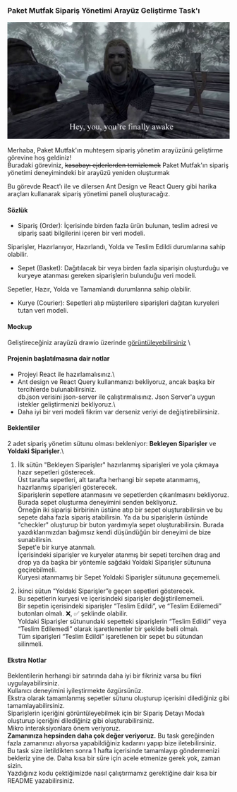 ### Paket Mutfak Sipariş Yönetimi Arayüz Geliştirme Task'ı
![You're finally awake](yourefinallyawake.png)

Merhaba, Paket Mutfak'ın muhteşem sipariş yönetim arayüzünü geliştirme görevine hoş geldiniz! \
Buradaki göreviniz, ~~kasabayı ejderlerden temizlemek~~ Paket Mutfak'ın sipariş yönetimi deneyimindeki bir arayüzü yeniden oluşturmak
 
 Bu görevde React'ı ile ve dilersen Ant Design ve React Query gibi harika araçları kullanarak sipariş yönetimi paneli oluşturacağız.

#### Sözlük

- Sipariş (Order): İçerisinde birden fazla ürün bulunan, teslim adresi ve sipariş saati bilgilerini içeren bir veri modeli.

Siparişler, Hazırlanıyor, Hazırlandı, Yolda ve Teslim Edildi durumlarına sahip olabilir.
- Sepet (Basket): Dağıtılacak bir veya birden fazla siparişin oluşturduğu ve kuryeye atanması gereken siparişlerin bulunduğu veri modeli.

Sepetler, Hazır, Yolda ve Tamamlandı durumlarına sahip olabilir.

- Kurye (Courier): Sepetleri alıp müşterilere siparişleri dağıtan kuryeleri tutan veri modeli.

#### Mockup 

Geliştireceğiniz arayüzü drawio üzerinde [görüntüleyebilirsiniz](https://viewer.diagrams.net/?tags=%7B%7D&highlight=0000ff&edit=_blank&layers=1&nav=1&title=ui-drawio.xml#R7Z1td6I4FMc%2FjWdftYcAgr60jztnO7ud2j073Td7KERlisZBnOp8%2BiUKKiSxiTxd2rEv1ICIvxtu7s39k3aMy%2BnqNnTmk8%2FEw0FH17xVx7jq6Dqyeyh%2Boi3rbYuF7G3DOPS9ZKd9w9D%2FiZNGLWld%2Bh5eZHaMCAkif55tdMlsht0o0%2BaEIXnN7jYiQfZb584YMw1D1wnY1n98L5psW3u6vW%2F%2FHfvjSfrNyOpvt0yddOfklywmjkdeD5qM645xGRISbV9NV5c4oPBSLtvP3Qi27k4sxLNI5gM%2Fv98O7qe%2B%2F%2F3my3%2F3g%2BHDYPVldaZvj%2FLDCZbJD05ONlqnBEKynHmYHkTrGBevEz%2FCw7nj0q2vsc3jtkk0DeJ3KH7JnlRynj9wGOHVQVNykreYTHEUruNdkq1dLQGW9BjdSN6%2F7vl3raRtcsjeSludxOjj3cH3XOIXCRoVTNrbnMYxqLn87991Wec5PYJ2nIuZ42JzuBgcLjug5WNBDJahH%2F94f4Hp1%2FkRvfD9MQ7j52c%2FGPsBfVlu%2Fzpur7d73QE90%2Bb1qurosRdf6%2BglfRGZbF%2Bsm6bxbmjyruy6aZoimnHjn6RjDOJnxPCLf2CUheQE%2FngWv3ZjSDFw44Ji8OPxdZBsmPqeRz%2FOpZ21R%2FnA061Zz4pY%2FLzxxqgMflcCPjsAvRP43abpWxL0jXdKX%2B91G6bfY%2BhD89LJ1t1H1rn3h%2FGYzmG3c%2BWlwzNZr30EHnob3sgPgksSkHDzWWPUc7Hrxu2LKCQv%2BGDLc69rdivtqGYONy%2FkqHeMNFhHwdAWJAVqTNRTBTZ8SK%2FrzEVcWUc0bJEPbTgY29lMLTHQ6u1YrA9sHb1jiUHNNPvvhiY3MaiXZmrPNiYGCsBhJgamcL4FfmJQHH7TiYEpnK%2BBnxgUpt94YmCySfERLy0R21ZGzkTdLDqO1643UjXZubFi7HJ5gdfFPc%2Fk5QU9%2FdmwrFpoN0a3yw6JDN3FC47cSXLNHrqCxXxbtRr5Kwo%2FR3BGZtQN7EpHGsveuOhd3SCOE4kINVrgPOPgniz8yCdcn3OX2%2BGZRBGZbr90Ts9%2BuhrT0t752J3r5%2B4Euy%2FV2dLIXjkGa1rDPudlMpXZlh1xWdvmQE2J%2B7Kcn0%2BdkD6F2PvKyaRHWvzI9oWMlXkXILdvVGeMXL0J2aw1eNMb1Y0A0vk2i7tL%2F2g7mUWHF8%2FmwXNc1uZRwoSGcvKen1cy%2BpLzSpVVP002mz8yfEgkSCLriK0gspukdcyT0v6aKfNmPq0gSn79piOlAKzvSyobiH%2B%2BoW0eh03WmD7%2F8ffD03X8oUF6kPiktsfZbmcsWG2cSr86UXfoJmvQm82jEoOmW3v5dIK5qlCtAa0lETbUrSmwLY6vqVdTYEHVFFgiDw9JU2AJc9T20IOjKbCgagrUaQLQFFgt1hQoAIc5dWi1WFNQHH7TU4dWizUFhek3PnVolZ2%2FVEYOoKYg1TOXVeUWQmlflTs9MLzwoC9gDKnKbYMN9OXpwaly22ADf2WaAKrctjDwb0GoKg8cZqhqy%2BQJUEPVwvCbDlVtmUQBaqhalH7joaotUeOoosqtTg5elRtpEtphpVBVBEU5VG2%2BSG0r5UBNSgD2ZlSKXmvGKdHVPmLNX8V4ydZ8ubPxmj%2BqWi5Tnoy%2BFdcKkrktoRUiilN695uKllo1FAixeSK0MRJOQIFao5vb2xWyI0AyjuAjjpoK1oM6aqbyCpDqrPImneGps3rsPOoRJwVRndUTWQeQOqvHGzeLq7Mu36U6S8GgUNVZSANb94J3JyxCEs4fSKCkyc90NchTRnb%2BEQMlBetBDZQQkriTqW7hJ9I5dYealZ8ICVUyDdcw9yaDrP1ECOpd9yr84Kg%2FEYJ6H%2F4JPAHoPxES3onfAV9VV0EOs6yOOIsYtqauXgL%2BpgvrSLxaYgd8Zb04%2F8ZL6ygNs%2BqWgZ7ADqAOFHEWWGTwqSTEYiztU4Ii8XqJTYcKO7NB1oIi8ZKHLeIHRw2KxIsYto8nAD0o0oWpVQtCVwXkUENXYSbWgtC1OP7mQ1eZzA1q6FqYf%2FOha3rkumWhJ7ADKOMwJGbTlSJXIZUWCkORoZQWNVq7MUTz35BqN4ZEnvQhazcK1gNbuzEkFExNuxJAjrfsNfsqdC2mwA6gXIvE3SEf07XIWw%2Bua5G4Q6MxAV2Jk3XwFHSIs%2BD2ET8FUUK37z2ANXSIsxT3ryXOyjApWBUdZ7nwYvFSeX4IoIyOs7431HhpZ1jI8RJnxe5f8ZKi9cDGS9wFwTODyd7K6chBN5wtNj6azlia1ny1HU9yI8vw0%2F3g4dMw3uXq%2BnHwFD9%2F%2FutqcPfbJ9mRpuBknHKmfLYDnWZ%2FGiesQvyyCarQSBaDBntjPEzekjCakDGZOcH1vjU3rO73uSP0wtkg%2B4ajaJ0Mts4yIpJAF2QZuvjICaeTYZETjvHxSyjpfvTnHLVQiAMn8n%2FgzIlUQNpugnQMOFx%2FpZ8%2F76Zvn5LDbd5crTLv1h3R3L2shXalTcgm8j3jcbmYfbu565t9v780Rw%2F%2Fcv7X7gV%2BCfAaz%2BLWpJzCK8PWFrUa%2FADgBGfUz8ehrC%2FSeeLiMhwRl%2F3p2pXSJNdn%2BQXVdZ6op%2BZ%2FbFzXvWNlTEwcNaxa2lszZaV%2Fy3eS1qIgG36QJys6291MUH73PP0mLCUi6sljlhQn1uKKq6tToIGVqp90u1XNynShuqE98ADdNiGUmbeOJoSbJmSWY4MqPCu6HFvjujOZZZvZEemdwG9cdSajuYQqOitKv3HNGUfyx6CGEHpZsiNehf%2FtGOqIp7ch%2BOKo81pHD070xVHztZUmgOiLo%2BVrTfSlABxm9MXR2rUm%2BioOv%2Bnoi6Pda030VZh%2B49GX0jLQ6vOynoN7I%2B4KpJbbw8%2BjCucYu1mVqsmbOjM5qCubnGWzjFRX1B4BUTmmQbmyTVerUT%2FE%2FQmc0PD6%2FvqxgUF3Y5vky1DOVlVOyeeyHU6AiXg1%2FcosIlHKEK3G6zmLyY6nvG3yahcnDMnrQt8%2B08NuasrntGbkUWgmPfyM7EU9rGmUK5r5K8PmhKb8AaJblSFYt%2FVEAs958Tvvq5hsMZrG6mrJ8duQUCHQbtst7XKfiYfpHv8D) \
 


#### Projenin başlatılmasına dair notlar
- Projeyi React ile hazırlamalısınız.\
- Ant design ve React Query kullanmanızı bekliyoruz, ancak başka bir tercihlerde bulunabilirsiniz.\
db.json verisini json-server ile çalıştırmalısınız. Json Server'a uygun istekler geliştirmenizi bekliyoruz.\
- Daha iyi bir veri modeli fikrim var derseniz veriyi de değiştirebilirsiniz.


#### Beklentiler
2 adet sipariş yönetim sütunu olması bekleniyor: **Bekleyen Siparişler** ve **Yoldaki Siparişler**.\
1. İlk sütün "Bekleyen Siparişler" hazırlanmış siparişleri ve yola çıkmaya hazır sepetleri gösterecek.\
    Üst tarafta sepetleri, alt tarafta herhangi bir sepete atanmamış, hazırlanmış siparişleri gösterecek.\
    Siparişlerin sepetlere atanmasını ve sepetlerden çıkarılmasını bekliyoruz.\
    Burada sepet oluşturma deneyimini senden bekliyoruz.\
    Örneğin iki siparişi birbirinin üstüne atıp bir sepet oluşturabilirsin ve bu sepete daha fazla sipariş atabilirsin. Ya da bu siparişlerin üstünde "checkler" oluşturup bir buton yardımıyla sepet oluşturabilirsin. Burada yazdıklarımızdan bağımsız kendi düşündüğün bir deneyimi de bize sunabilirsin.\
    Sepet'e bir kurye atanmalı.\
    İçerisindeki siparişler ve kuryeler atanmış bir sepeti tercihen drag and drop ya da başka bir yöntemle sağdaki Yoldaki Siparişler sütununa geçirebilmeli.\
    Kuryesi atanmamış bir Sepet Yoldaki Siparişler sütununa geçememeli.

2. İkinci sütun “Yoldaki Siparişler”e geçen sepetleri gösterecek.\
    Bu sepetlerin kuryesi ve içerisindeki siparişler değiştirilememeli.\
    Bir sepetin içerisindeki siparişler “Teslim Edildi”, ve “Teslim Edilemedi” butonları olmalı. ❌, ✅ şeklinde olabilir.\
    Yoldaki Siparişler sütunundaki sepetteki siparişlerin “Teslim Edildi” veya “Teslim Edilemedi” olarak işaretlenenler bir şekilde belli olmalı.\
    Tüm siparişleri “Teslim Edildi” işaretlenen bir sepet bu sütundan silinmeli.

#### Ekstra Notlar
Beklentilerin herhangi bir satırında daha iyi bir fikriniz varsa bu fikri uygulayabilirsiniz.\
Kullanıcı deneyimini iyileştirmekte özgürsünüz.\
Ekstra olarak tamamlanmış sepetler sütunu oluşturup içerisini dilediğiniz gibi tamamlayabilirsiniz.\
Siparişlerin içeriğini görüntüleyebilmek için bir Sipariş Detayı Modalı oluşturup içeriğini dilediğiniz gibi oluşturabilirsiniz.\
Mikro interaksiyonlara önem veriyoruz.\
**Zamanınıza hepsinden daha çok değer veriyoruz.** Bu task gereğinden fazla zamanınızı alıyorsa yapabildiğiniz kadarını yapıp bize iletebilirsiniz.\
Bu task size iletildikten sonra 1 hafta içerisinde tamamlayıp göndermenizi bekleriz yine de. Daha kısa bir süre için acele etmenize gerek yok, zaman sizin.  \
Yazdığınız kodu çektiğimizde nasıl çalıştırmamız gerektiğine dair kısa bir README yazabilirsiniz.
